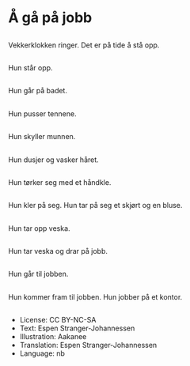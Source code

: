 # Å gå på jobb

##
Vekkerklokken ringer. Det er på tide å stå opp.

##
Hun står opp.

##
Hun går på badet.

##
Hun pusser tennene.

##
Hun skyller munnen.

##
Hun dusjer og vasker håret.

##
Hun tørker seg med et håndkle.

##
Hun kler på seg. Hun tar på seg et skjørt og en bluse.

##
Hun tar opp veska.

##
Hun tar veska og drar på jobb.

##
Hun går til jobben.

##
Hun kommer fram til jobben. Hun jobber på et kontor.

##
* License: CC BY-NC-SA
* Text: Espen Stranger-Johannessen
* Illustration: Aakanee
* Translation: Espen Stranger-Johannessen
* Language: nb

